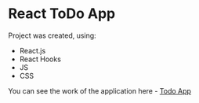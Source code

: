 # React ToDo App

Project was created, using:

- React.js
- React Hooks
- JS
- CSS

 You can see the work of the application here - [Todo App](https://oleg-ozerov.github.io/react_todo-app/)
